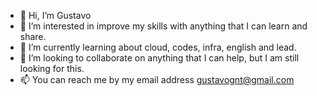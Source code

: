 - 👋 Hi, I’m Gustavo
- 👀 I’m interested in improve my skills with anything that I can learn and share.
- 🌱 I’m currently learning about cloud, codes, infra, english and lead.
- 💞️ I’m looking to collaborate on anything that I can help, but I am still looking for this.
- 📫 You can reach me by my email address gustavognt@gmail.com

<!---
gcastrobh/gcastrobh is a ✨ special ✨ repository because its `README.md` (this file) appears on your GitHub profile.
You can click the Preview link to take a look at your changes.
--->
